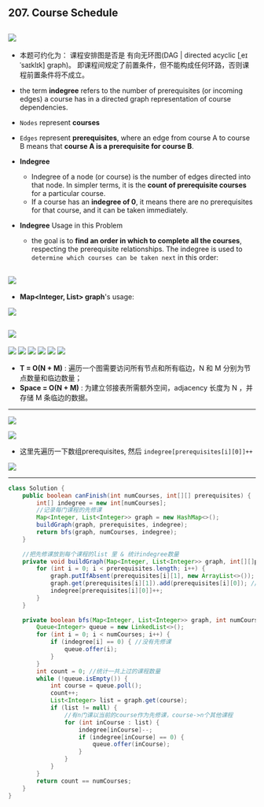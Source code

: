 ## 207. Course Schedule
![](img/2021-08-08-11-52-26.png)
---

- 本题可约化为： 课程安排图是否是 有向无环图(DAG | directed acyclic [ˌeɪˈsaɪklɪk] graph)。
  即课程间规定了前置条件，但不能构成任何环路，否则课程前置条件将不成立。

- the term **indegree** refers to the number of prerequisites (or incoming edges) a course has in a directed graph representation of course dependencies.
- `Nodes` represent **courses**
- `Edges` represent **prerequisites**, where an edge from course A to course B means that **course A is a prerequisite for course B**.

- **Indegree**
  - Indegree of a node (or course) is the number of edges directed into that node. In simpler terms, 
    it is the **count of prerequisite courses** for a particular course.
  - If a course has an **indegree of 0**, it means there are no prerequisites for that course, and it can be taken immediately.  


- **Indegree** Usage in this Problem
  - the goal is to **find an order in which to complete all the courses**, respecting the prerequisite relationships. 
    The indegree is used to `determine which courses can be taken next` in this order:


![](img/2024-07-25-10-51-19.png)
---
- **Map<Integer, List<Integer>> graph**'s usage:

![](img/2024-07-25-10-54-49.png)

![](img/2024-07-25-10-56-04.png)
---
![](img/2021-08-08-11-52-51.png)
![](img/2021-08-08-11-53-53.png)
![](img/2021-08-08-13-01-15.png)
![](img/2021-08-08-13-01-45.png)
![](img/2021-08-08-13-01-56.png)
![](img/2021-08-08-13-03-11.png)

- **T = O(N + M)** :  遍历一个图需要访问所有节点和所有临边，N 和 M 分别为节点数量和临边数量；
- **Space = O(N + M)** : 为建立邻接表所需额外空间，adjacency 长度为 N ，并存储 M 条临边的数据。

---

![](img/2021-08-08-17-08-24.png)

![](img/2021-08-08-17-20-30.png)

- 这里先遍历一下数组prerequisites, 然后 `indegree[prerequisites[i][0]]++`

![](img/2021-08-08-15-09-39.png)

---

```java
class Solution {
    public boolean canFinish(int numCourses, int[][] prerequisites) {
        int[] indegree = new int[numCourses];
        //记录每门课程的先修课   
        Map<Integer, List<Integer>> graph = new HashMap<>();
        buildGraph(graph, prerequisites, indegree);
        return bfs(graph, numCourses, indegree);
    }
    
    //把先修课放到每个课程的list 里 & 统计indegree数量
    private void buildGraph(Map<Integer, List<Integer>> graph, int[][]prerequisites, int[] indegree) {
        for (int i = 0; i < prerequisites.length; i++) {
            graph.putIfAbsent(prerequisites[i][1], new ArrayList<>());
            graph.get(prerequisites[i][1]).add(prerequisites[i][0]); // 把需要上当前这门先修课的所有课程，放进List
            indegree[prerequisites[i][0]]++;
        }
    }
    
    private boolean bfs(Map<Integer, List<Integer>> graph, int numCourses, int[] indegree) {
        Queue<Integer> queue = new LinkedList<>();
        for (int i = 0; i < numCourses; i++) {
            if (indegree[i] == 0) { //没有先修课
                queue.offer(i);
            }
        }
        int count = 0; //统计一共上过的课程数量
        while (!queue.isEmpty()) {
            int course = queue.poll();
            count++;
            List<Integer> list = graph.get(course);
            if (list != null) { 
                //有n门课以当前的course作为先修课，course->n个其他课程
                for (int inCourse : list) {
                    indegree[inCourse]--;
                    if (indegree[inCourse] == 0) {
                        queue.offer(inCourse);
                    }
                }
            }
        }
        return count == numCourses;
    }
}
```